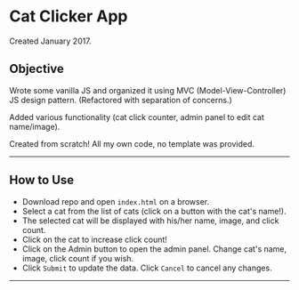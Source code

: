 # Cat Clicker App
Created January 2017.

## Objective

Wrote some vanilla JS and organized it using MVC (Model-View-Controller) JS design pattern. (Refactored with separation of concerns.)

Added various functionality (cat click counter, admin panel to edit cat name/image).

Created from scratch! All my own code, no template was provided.

***

## How to Use

- Download repo and open `index.html` on a browser.
- Select a cat from the list of cats (click on a button with the cat's name!).
- The selected cat will be displayed with his/her name, image, and click count.
- Click on the cat to increase click count!
- Click on the Admin button to open the admin panel. Change cat's name, image, click count if you wish.
- Click `Submit` to update the data. Click `Cancel` to cancel any changes.

***
